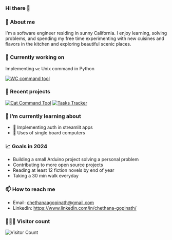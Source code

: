 ### Hi there 👋

### 🌈 About me
I'm a software engineer residing in sunny California. I enjoy learning, solving problems, and spending my free time experimenting with new cuisines and flavors in the kitchen and exploring beautiful scenic places.

### 👀 Currently working on
Implementing `wc` Unix command in Python <br/>

[![WC command tool](https://img.shields.io/static/v1?label=wc-command&message=click%20to%20view&color=darkgreen)](https://github.com/chethanagopinath/wc-command)


### 🔭 Recent projects
  
  [![Cat Command Tool](https://github-readme-stats.vercel.app/api/pin/?username=chethanagopinath&repo=cat-command&theme=highcontrast)](https://github.com/chethanagopinath/cat-command)  [![Tasks Tracker](https://github-readme-stats.vercel.app/api/pin/?username=chethanagopinath&repo=tasks-tracker&theme=highcontrast)](https://github.com/chethanagopinath/tasks-tracker)


### 🌱 I’m currently learning about 
 - 🔐 Implementing auth in streamlit apps
 - 🔌 Uses of single board computers


### 📈 Goals in 2024
- Building a small Arduino project solving a personal problem
- Contributing to more open source projects
- Reading at least 12 fiction novels by end of year
- Taking a 30 min walk everyday


### 📫 How to reach me
- Email: chethanaagopinath@gmail.com
- LinkedIn: https://www.linkedin.com/in/chethana-gopinath/

### 🧑‍🤝‍🧑 Visitor count
![Visitor Count](https://profile-counter.glitch.me/chethanagopinath/count.svg)

<!--### 😄 More about me
- Pronouns: she/her/hers
- I enjoy reachouts about collaborating on dev tools projects
- 
-->

<!--[![Cat command tool](https://img.shields.io/badge/cat%20command%20-View%20on%20GitHub-blueviolet?style=for-the-badge&logo=github&color=4CAF50)](https://github.com/chethanagopinath/cat-command)-->

<!--
**chethanagopinath/chethanagopinath** is a ✨ _special_ ✨ repository because its `README.md` (this file) appears on your GitHub profile.

Here are some ideas to get you started:

- 🔭 Currently working on: implementing Unix commands in Python 
- 🌱 I’m currently learning ...
- 👯 I’m looking to collaborate on ...
- 🤔 I’m looking for help with ...
- 💬 Ask me about ...
- 📫 How to reach me: chethanaagopinath@gmail.com
- 😄 Pronouns: she/her/hers
- ⚡ Fun fact: ...
-->
